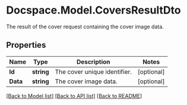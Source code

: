 # Docspace.Model.CoversResultDto
The result of the cover request containing the cover image data.

## Properties

Name | Type | Description | Notes
------------ | ------------- | ------------- | -------------
**Id** | **string** | The cover unique identifier. | [optional] 
**Data** | **string** | The cover image data. | [optional] 

[[Back to Model list]](../README.md#documentation-for-models) [[Back to API list]](../README.md#documentation-for-api-endpoints) [[Back to README]](../README.md)

